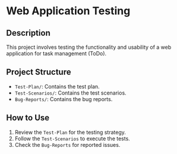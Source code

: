 # Web Application Testing

## Description
This project involves testing the functionality and usability of a web application for task management (ToDo).

## Project Structure
- `Test-Plan/`: Contains the test plan.
- `Test-Scenarios/`: Contains the test scenarios.
- `Bug-Reports/`: Contains the bug reports.

## How to Use
1. Review the `Test-Plan` for the testing strategy.
2. Follow the `Test-Scenarios` to execute the tests.
3. Check the `Bug-Reports` for reported issues.
